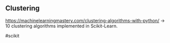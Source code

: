 ## Clustering

<https://machinelearningmastery.com/clustering-algorithms-with-python/> -> 10 clustering algorithms implemented in Scikit-Learn.

<!-- Keywords -->
#scikit
<!-- /Keywords -->
